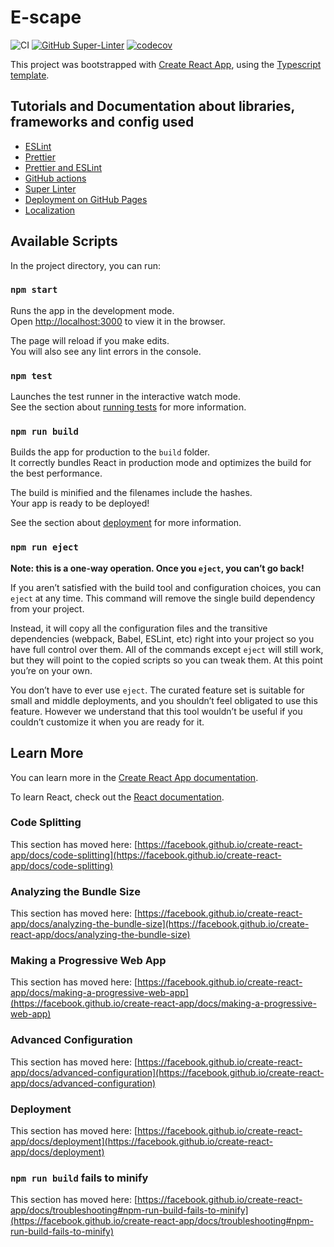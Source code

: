 # E-scape

![CI](https://github.com/BenMorant/e-scape/actions/workflows/ci.yml/badge.svg)
[![GitHub Super-Linter](https://github.com/BenMorant/e-scape/actions/workflows/linter.yml/badge.svg)](https://github.com/marketplace/actions/super-linter)
[![codecov](https://codecov.io/gh/BenMorant/e-scape/branch/main/graph/badge.svg)](https://codecov.io/gh/BenMorant/e-scape)

This project was bootstrapped with [Create React App](https://github.com/facebook/create-react-app), using the [Typescript template](https://create-react-app.dev/docs/adding-typescript/).

## Tutorials and Documentation about libraries, frameworks and config used

-   [ESLint](https://andrebnassis.medium.com/setting-eslint-on-a-react-typescript-project-2021-1190a43ffba)
-   [Prettier](https://andrebnassis.medium.com/setting-prettier-on-a-react-typescript-project-2021-f9f0d5a1d6b0)
-   [Prettier and ESLint](https://robertcooper.me/post/using-eslint-and-prettier-in-a-typescript-project)
-   [GitHub actions](https://dev.to/dyarleniber/setting-up-a-ci-cd-workflow-on-github-actions-for-a-react-app-with-github-pages-and-codecov-4hnp)
-   [Super Linter](https://github.com/github/super-linter)
-   [Deployment on GitHub Pages](https://github.com/JamesIves/github-pages-deploy-action)
-   [Localization](https://phrase.com/blog/posts/localizing-react-apps-with-i18next/)

## Available Scripts

In the project directory, you can run:

### `npm start`

Runs the app in the development mode.\
Open [http://localhost:3000](http://localhost:3000) to view it in the browser.

The page will reload if you make edits.\
You will also see any lint errors in the console.

### `npm test`

Launches the test runner in the interactive watch mode.\
See the section about [running tests](https://facebook.github.io/create-react-app/docs/running-tests) for more information.

### `npm run build`

Builds the app for production to the `build` folder.\
It correctly bundles React in production mode and optimizes the build for the best performance.

The build is minified and the filenames include the hashes.\
Your app is ready to be deployed!

See the section about [deployment](https://facebook.github.io/create-react-app/docs/deployment) for more information.

### `npm run eject`

**Note: this is a one-way operation. Once you `eject`, you can’t go back!**

If you aren’t satisfied with the build tool and configuration choices, you can `eject` at any time. This command will remove the single build dependency from your project.

Instead, it will copy all the configuration files and the transitive dependencies (webpack, Babel, ESLint, etc) right into your project so you have full control over them. All of the commands except `eject` will still work, but they will point to the copied scripts so you can tweak them. At this point you’re on your own.

You don’t have to ever use `eject`. The curated feature set is suitable for small and middle deployments, and you shouldn’t feel obligated to use this feature. However we understand that this tool wouldn’t be useful if you couldn’t customize it when you are ready for it.

## Learn More

You can learn more in the [Create React App documentation](https://facebook.github.io/create-react-app/docs/getting-started).

To learn React, check out the [React documentation](https://reactjs.org/).

### Code Splitting

This section has moved here: [https://facebook.github.io/create-react-app/docs/code-splitting](https://facebook.github.io/create-react-app/docs/code-splitting)

### Analyzing the Bundle Size

This section has moved here: [https://facebook.github.io/create-react-app/docs/analyzing-the-bundle-size](https://facebook.github.io/create-react-app/docs/analyzing-the-bundle-size)

### Making a Progressive Web App

This section has moved here: [https://facebook.github.io/create-react-app/docs/making-a-progressive-web-app](https://facebook.github.io/create-react-app/docs/making-a-progressive-web-app)

### Advanced Configuration

This section has moved here: [https://facebook.github.io/create-react-app/docs/advanced-configuration](https://facebook.github.io/create-react-app/docs/advanced-configuration)

### Deployment

This section has moved here: [https://facebook.github.io/create-react-app/docs/deployment](https://facebook.github.io/create-react-app/docs/deployment)

### `npm run build` fails to minify

This section has moved here: [https://facebook.github.io/create-react-app/docs/troubleshooting#npm-run-build-fails-to-minify](https://facebook.github.io/create-react-app/docs/troubleshooting#npm-run-build-fails-to-minify)
